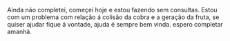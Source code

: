 Ainda não completei, começei hoje e estou fazendo sem consultas.
Estou com um problema com relação á colisão da cobra e a geração da fruta, se quiser ajudar fique á vontade, ajuda é sempre bem vinda.
espero completar amanhã.
